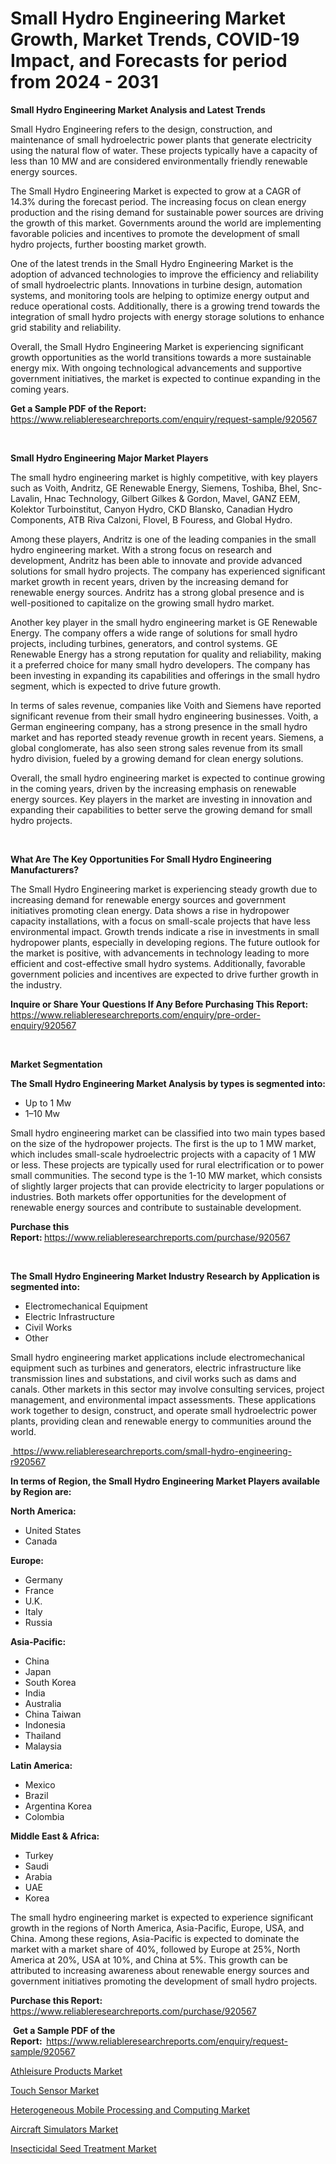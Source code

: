 <p><h1>Small Hydro Engineering Market Growth, Market Trends, COVID-19 Impact, and Forecasts for period from 2024 - 2031</h1></p><p><strong>Small Hydro Engineering Market Analysis and Latest Trends</strong></p>
<p><p>Small Hydro Engineering refers to the design, construction, and maintenance of small hydroelectric power plants that generate electricity using the natural flow of water. These projects typically have a capacity of less than 10 MW and are considered environmentally friendly renewable energy sources.</p><p>The Small Hydro Engineering Market is expected to grow at a CAGR of 14.3% during the forecast period. The increasing focus on clean energy production and the rising demand for sustainable power sources are driving the growth of this market. Governments around the world are implementing favorable policies and incentives to promote the development of small hydro projects, further boosting market growth.</p><p>One of the latest trends in the Small Hydro Engineering Market is the adoption of advanced technologies to improve the efficiency and reliability of small hydroelectric plants. Innovations in turbine design, automation systems, and monitoring tools are helping to optimize energy output and reduce operational costs. Additionally, there is a growing trend towards the integration of small hydro projects with energy storage solutions to enhance grid stability and reliability.</p><p>Overall, the Small Hydro Engineering Market is experiencing significant growth opportunities as the world transitions towards a more sustainable energy mix. With ongoing technological advancements and supportive government initiatives, the market is expected to continue expanding in the coming years.</p></p>
<p><strong>Get a Sample PDF of the Report:&nbsp;</strong> <a href="https://www.reliableresearchreports.com/enquiry/request-sample/920567">https://www.reliableresearchreports.com/enquiry/request-sample/920567</a></p>
<p>&nbsp;</p>
<p><strong>Small Hydro Engineering Major Market Players</strong></p>
<p><p>The small hydro engineering market is highly competitive, with key players such as Voith, Andritz, GE Renewable Energy, Siemens, Toshiba, Bhel, Snc-Lavalin, Hnac Technology, Gilbert Gilkes & Gordon, Mavel, GANZ EEM, Kolektor Turboinstitut, Canyon Hydro, CKD Blansko, Canadian Hydro Components, ATB Riva Calzoni, Flovel, B Fouress, and Global Hydro.</p><p>Among these players, Andritz is one of the leading companies in the small hydro engineering market. With a strong focus on research and development, Andritz has been able to innovate and provide advanced solutions for small hydro projects. The company has experienced significant market growth in recent years, driven by the increasing demand for renewable energy sources. Andritz has a strong global presence and is well-positioned to capitalize on the growing small hydro market.</p><p>Another key player in the small hydro engineering market is GE Renewable Energy. The company offers a wide range of solutions for small hydro projects, including turbines, generators, and control systems. GE Renewable Energy has a strong reputation for quality and reliability, making it a preferred choice for many small hydro developers. The company has been investing in expanding its capabilities and offerings in the small hydro segment, which is expected to drive future growth.</p><p>In terms of sales revenue, companies like Voith and Siemens have reported significant revenue from their small hydro engineering businesses. Voith, a German engineering company, has a strong presence in the small hydro market and has reported steady revenue growth in recent years. Siemens, a global conglomerate, has also seen strong sales revenue from its small hydro division, fueled by a growing demand for clean energy solutions.</p><p>Overall, the small hydro engineering market is expected to continue growing in the coming years, driven by the increasing emphasis on renewable energy sources. Key players in the market are investing in innovation and expanding their capabilities to better serve the growing demand for small hydro projects.</p></p>
<p>&nbsp;</p>
<p><strong>What Are The Key Opportunities For Small Hydro Engineering Manufacturers?</strong></p>
<p><p>The Small Hydro Engineering market is experiencing steady growth due to increasing demand for renewable energy sources and government initiatives promoting clean energy. Data shows a rise in hydropower capacity installations, with a focus on small-scale projects that have less environmental impact. Growth trends indicate a rise in investments in small hydropower plants, especially in developing regions. The future outlook for the market is positive, with advancements in technology leading to more efficient and cost-effective small hydro systems. Additionally, favorable government policies and incentives are expected to drive further growth in the industry.</p></p>
<p><strong>Inquire or Share Your Questions If Any Before Purchasing This Report:</strong> <a href="https://www.reliableresearchreports.com/enquiry/pre-order-enquiry/920567">https://www.reliableresearchreports.com/enquiry/pre-order-enquiry/920567</a></p>
<p>&nbsp;</p>
<p><strong>Market Segmentation</strong></p>
<p><strong>The Small Hydro Engineering Market Analysis by types is segmented into:</strong></p>
<p><ul><li>Up to 1 Mw</li><li>1–10 Mw</li></ul></p>
<p><p>Small hydro engineering market can be classified into two main types based on the size of the hydropower projects. The first is the up to 1 MW market, which includes small-scale hydroelectric projects with a capacity of 1 MW or less. These projects are typically used for rural electrification or to power small communities. The second type is the 1-10 MW market, which consists of slightly larger projects that can provide electricity to larger populations or industries. Both markets offer opportunities for the development of renewable energy sources and contribute to sustainable development.</p></p>
<p><strong>Purchase this Report:&nbsp;</strong><a href="https://www.reliableresearchreports.com/purchase/920567">https://www.reliableresearchreports.com/purchase/920567</a></p>
<p>&nbsp;</p>
<p><strong>The Small Hydro Engineering Market Industry Research by Application is segmented into:</strong></p>
<p><ul><li>Electromechanical Equipment</li><li>Electric Infrastructure</li><li>Civil Works</li><li>Other</li></ul></p>
<p><p>Small hydro engineering market applications include electromechanical equipment such as turbines and generators, electric infrastructure like transmission lines and substations, and civil works such as dams and canals. Other markets in this sector may involve consulting services, project management, and environmental impact assessments. These applications work together to design, construct, and operate small hydroelectric power plants, providing clean and renewable energy to communities around the world.</p></p>
<p><a href="https://www.reliableresearchreports.com/small-hydro-engineering-r920567">&nbsp;https://www.reliableresearchreports.com/small-hydro-engineering-r920567</a></p>
<p><strong>In terms of Region, the Small Hydro Engineering Market Players available by Region are:</strong></p>
<p>
    <p> <strong> North America: </strong>
        <ul>
            <li>United States</li>
            <li>Canada</li>
        </ul>
        </p> 
    <p> <strong> Europe: </strong>
        <ul>
            <li>Germany</li>
            <li>France</li>
            <li>U.K.</li>
            <li>Italy</li>
            <li>Russia</li>
        </ul>
        </p> 
    <p> <strong> Asia-Pacific: </strong>
        <ul>
            <li>China</li>
            <li>Japan</li>
            <li>South Korea</li>
            <li>India</li>
            <li>Australia</li>
            <li>China Taiwan</li>
            <li>Indonesia</li>
            <li>Thailand</li>
            <li>Malaysia</li>
        </ul>
        </p> 
    <p> <strong> Latin America: </strong>
        <ul>
            <li>Mexico</li>
            <li>Brazil</li>
            <li>Argentina Korea</li>
            <li>Colombia</li>
        </ul>
        </p> 
    <p> <strong> Middle East & Africa: </strong>
        <ul>
            <li>Turkey</li>
            <li>Saudi</li>
            <li>Arabia</li>
            <li>UAE</li>
            <li>Korea</li>
        </ul>
    </p>
    </p>
<p><p>The small hydro engineering market is expected to experience significant growth in the regions of North America, Asia-Pacific, Europe, USA, and China. Among these regions, Asia-Pacific is expected to dominate the market with a market share of 40%, followed by Europe at 25%, North America at 20%, USA at 10%, and China at 5%. This growth can be attributed to increasing awareness about renewable energy sources and government initiatives promoting the development of small hydro projects.</p></p>
<p><strong>Purchase this Report: </strong><a href="https://www.reliableresearchreports.com/purchase/920567">https://www.reliableresearchreports.com/purchase/920567</a></p>
<p>&nbsp;<strong>Get a Sample PDF of the Report:&nbsp;&nbsp;</strong><a href="https://www.reliableresearchreports.com/enquiry/request-sample/920567">https://www.reliableresearchreports.com/enquiry/request-sample/920567</a></p>
<p><strong></strong></p>
<p><p><a href="https://www.linkedin.com/pulse/athleisure-products-market-size-share-analysis-growth-1ehxe?trackingId=LYTuJzcJRgyuTdBXUKRZcQ%3D%3D">Athleisure Products Market</a></p><p><a href="https://www.linkedin.com/pulse/global-touch-sensor-market-size-share-analysis-product-type-ccfwe?trackingId=ZrStS%2BsdRPWyEVhX946GlA%3D%3D">Touch Sensor Market</a></p><p><a href="https://github.com/hrhzhypq19/Market-Research-Report-List-1/blob/main/heterogeneous-mobile-processing-and-computing-market.md">Heterogeneous Mobile Processing and Computing Market</a></p><p><a href="https://medium.com/@patriciahanson2013/aircraft-simulators-market-outlook-and-forecast-from-2024-to-2031-92e3ade8e07d">Aircraft Simulators Market</a></p><p><a href="https://github.com/kishanagarner91/Market-Research-Report-List-1/blob/main/insecticidal-seed-treatment-market.md">Insecticidal Seed Treatment Market</a></p></p>